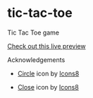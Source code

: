 # tic-tac-toe

Tic Tac Toe game

[Check out this live preview](https://nskills-lab.github.io/tic-tac-toe/)

Acknowledgements

- <a target="_blank" href="https://icons8.com/icon/18722/circle">Circle</a> icon by <a target="_blank" href="https://icons8.com">Icons8</a>

- <a target="_blank" href="https://icons8.com/icon/OZuepOQd0omj/close">Close</a> icon by <a target="_blank" href="https://icons8.com">Icons8</a>
